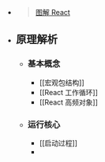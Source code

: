 - > [图解 React](https://7km.top/)
- ## 原理解析
	- ### 基本概念
		- [[宏观包结构]]
		- [[React 工作循环]]
		- [[React 高频对象]]
	- ### 运行核心
		- [[启动过程]]
		-